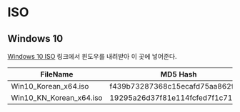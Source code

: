 # ISO

## Windows 10
[Windows 10 ISO](https://www.microsoft.com/en-us/software-download/windows10ISO) 링크에서 윈도우를 내려받아 이 곳에 넣어준다.

|FileName|MD5 Hash|
|--------|--------|
|Win10_Korean_x64.iso|f439b73287368c15ecafd75aa862f698|
|Win10_KN_Korean_x64.iso|19295a26d37f81e114fcfed7f1c71b9c|
